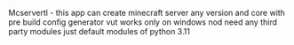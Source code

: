 Mcservertl - this app can create minecraft server any version and core with pre build config generator vut works only on windows nod need any third party modules just default modules of python 3.11
